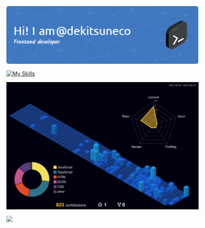 <p align="center">
  <a href="https://github.com/dekitsuneco">
    <img src="./github-header-image.png" />
  </a>
</p>

[![My Skills](https://skillicons.dev/icons?i=js,html,css,sass,nodejs,tailwind,typescript,react,redux&perline=3)](https://skillicons.dev)

![](./profile-3d-contrib/profile-night-view.svg)

<a href="https://t.me/dekitsuneco">
    <img src="https://img.shields.io/badge/Telegram-2CA5E0?style=for-the-badge&logo=telegram&logoColor=white" />
</a>

<!--
**dekitsuneco/dekitsuneco** is a ✨ _special_ ✨ repository because its `README.md` (this file) appears on your GitHub profile.

Here are some ideas to get you started:

- 🔭 I’m currently working on ...
- 🌱 I’m currently learning ...
- 👯 I’m looking to collaborate on ...
- 🤔 I’m looking for help with ...
- 💬 Ask me about ...
- 📫 How to reach me: ...
- 😄 Pronouns: ...
- ⚡ Fun fact: ...
-->
